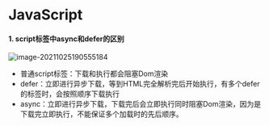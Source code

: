 # JavaScript

#### 1. script标签中async和defer的区别

![image-20211025190555184](C:\Users\H\AppData\Roaming\Typora\typora-user-images\image-20211025190555184.png)

+ 普通script标签：下载和执行都会阻塞Dom渲染
+ defer：立即进行异步下载，等到HTML完全解析完后开始执行，有多个defer的标签时，会按照顺序下载执行
+ async：立即进行异步下载，下载完后会立即执行同时阻塞Dom渲染，因为是下载完立即执行，不能保证多个加载时的先后顺序。

